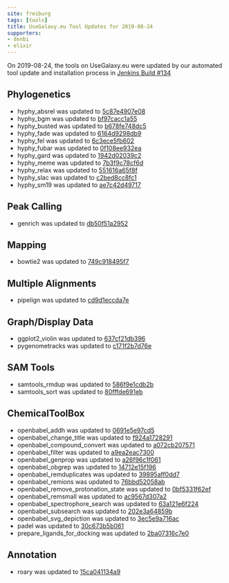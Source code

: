 ```yaml
---
site: freiburg
tags: [tools]
title: UseGalaxy.eu Tool Updates for 2019-08-24
supporters:
- denbi
- elixir
---
```


On 2019-08-24, the tools on UseGalaxy.eu were updated by our automated tool update and installation process in [Jenkins Build #134](https://build.galaxyproject.eu/job/usegalaxy-eu/job/install-tools/#134/)


## Phylogenetics

- hyphy_absrel was updated to [5c87e4907e08](https://toolshed.g2.bx.psu.edu/view/iuc/hyphy_absrel/5c87e4907e08)
- hyphy_bgm was updated to [bf97cacc1a55](https://toolshed.g2.bx.psu.edu/view/iuc/hyphy_bgm/bf97cacc1a55)
- hyphy_busted was updated to [b678fe748dc5](https://toolshed.g2.bx.psu.edu/view/iuc/hyphy_busted/b678fe748dc5)
- hyphy_fade was updated to [6164d9298db9](https://toolshed.g2.bx.psu.edu/view/iuc/hyphy_fade/6164d9298db9)
- hyphy_fel was updated to [6c3ece5fb602](https://toolshed.g2.bx.psu.edu/view/iuc/hyphy_fel/6c3ece5fb602)
- hyphy_fubar was updated to [0f108ee932ea](https://toolshed.g2.bx.psu.edu/view/iuc/hyphy_fubar/0f108ee932ea)
- hyphy_gard was updated to [1942d02039c2](https://toolshed.g2.bx.psu.edu/view/iuc/hyphy_gard/1942d02039c2)
- hyphy_meme was updated to [7b3f9c78cf6d](https://toolshed.g2.bx.psu.edu/view/iuc/hyphy_meme/7b3f9c78cf6d)
- hyphy_relax was updated to [551616a65f8f](https://toolshed.g2.bx.psu.edu/view/iuc/hyphy_relax/551616a65f8f)
- hyphy_slac was updated to [c2bed8cc8fc1](https://toolshed.g2.bx.psu.edu/view/iuc/hyphy_slac/c2bed8cc8fc1)
- hyphy_sm19 was updated to [ae7c42d49717](https://toolshed.g2.bx.psu.edu/view/iuc/hyphy_sm19/ae7c42d49717)

## Peak Calling

- genrich was updated to [db50f51a2952](https://toolshed.g2.bx.psu.edu/view/iuc/genrich/db50f51a2952)

## Mapping

- bowtie2 was updated to [749c918495f7](https://toolshed.g2.bx.psu.edu/view/devteam/bowtie2/749c918495f7)

## Multiple Alignments

- pipelign was updated to [cd9d1eccda7e](https://toolshed.g2.bx.psu.edu/view/iuc/pipelign/cd9d1eccda7e)

## Graph/Display Data

- ggplot2_violin was updated to [637cf21db396](https://toolshed.g2.bx.psu.edu/view/iuc/ggplot2_violin/637cf21db396)
- pygenometracks was updated to [c171f2b7d76e](https://toolshed.g2.bx.psu.edu/view/iuc/pygenometracks/c171f2b7d76e)

## SAM Tools

- samtools_rmdup was updated to [586f9e1cdb2b](https://toolshed.g2.bx.psu.edu/view/devteam/samtools_rmdup/586f9e1cdb2b)
- samtools_sort was updated to [80fffde691eb](https://toolshed.g2.bx.psu.edu/view/iuc/samtools_sort/80fffde691eb)

## ChemicalToolBox

- openbabel_addh was updated to [0691e5e97cd5](https://toolshed.g2.bx.psu.edu/view/bgruening/openbabel_addh/0691e5e97cd5)
- openbabel_change_title was updated to [f924a1728291](https://toolshed.g2.bx.psu.edu/view/bgruening/openbabel_change_title/f924a1728291)
- openbabel_compound_convert was updated to [a072cb207571](https://toolshed.g2.bx.psu.edu/view/bgruening/openbabel_compound_convert/a072cb207571)
- openbabel_filter was updated to [a9ea2eac7300](https://toolshed.g2.bx.psu.edu/view/bgruening/openbabel_filter/a9ea2eac7300)
- openbabel_genprop was updated to [a26f96c1f061](https://toolshed.g2.bx.psu.edu/view/bgruening/openbabel_genprop/a26f96c1f061)
- openbabel_obgrep was updated to [14712e15f196](https://toolshed.g2.bx.psu.edu/view/bgruening/openbabel_obgrep/14712e15f196)
- openbabel_remduplicates was updated to [39895aff0dd7](https://toolshed.g2.bx.psu.edu/view/bgruening/openbabel_remduplicates/39895aff0dd7)
- openbabel_remions was updated to [76bbd52058ab](https://toolshed.g2.bx.psu.edu/view/bgruening/openbabel_remions/76bbd52058ab)
- openbabel_remove_protonation_state was updated to [0bf5331f62ef](https://toolshed.g2.bx.psu.edu/view/bgruening/openbabel_remove_protonation_state/0bf5331f62ef)
- openbabel_remsmall was updated to [ac9567d307a2](https://toolshed.g2.bx.psu.edu/view/bgruening/openbabel_remsmall/ac9567d307a2)
- openbabel_spectrophore_search was updated to [63a121e6f224](https://toolshed.g2.bx.psu.edu/view/bgruening/openbabel_spectrophore_search/63a121e6f224)
- openbabel_subsearch was updated to [202e3a64859b](https://toolshed.g2.bx.psu.edu/view/bgruening/openbabel_subsearch/202e3a64859b)
- openbabel_svg_depiction was updated to [3ec5e9a716ac](https://toolshed.g2.bx.psu.edu/view/bgruening/openbabel_svg_depiction/3ec5e9a716ac)
- padel was updated to [30c673b5b061](https://toolshed.g2.bx.psu.edu/view/bgruening/padel/30c673b5b061)
- prepare_ligands_for_docking was updated to [2ba07316c7e0](https://toolshed.g2.bx.psu.edu/view/bgruening/prepare_ligands_for_docking/2ba07316c7e0)

## Annotation

- roary was updated to [15ca041134a9](https://toolshed.g2.bx.psu.edu/view/iuc/roary/15ca041134a9)

